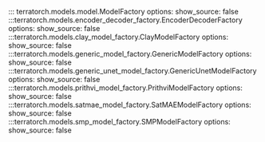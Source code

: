 ::: terratorch.models.model.ModelFactory
    options:
        show_source: false
:::terratorch.models.encoder_decoder_factory.EncoderDecoderFactory
    options:
        show_source: false
:::terratorch.models.clay_model_factory.ClayModelFactory
    options:
        show_source: false
:::terratorch.models.generic_model_factory.GenericModelFactory
    options:
        show_source: false
:::terratorch.models.generic_unet_model_factory.GenericUnetModelFactory
    options:
        show_source: false
:::terratorch.models.prithvi_model_factory.PrithviModelFactory
    options:
        show_source: false
:::terratorch.models.satmae_model_factory.SatMAEModelFactory
    options:
        show_source: false
:::terratorch.models.smp_model_factory.SMPModelFactory
    options:
        show_source: false
